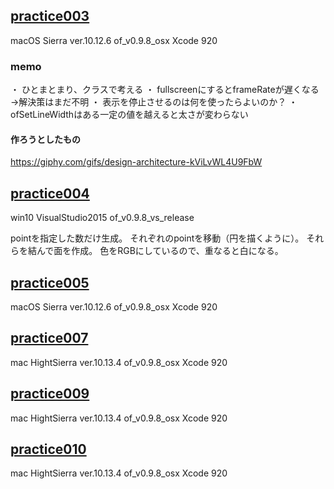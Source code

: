 

## [practice003](https://www.youtube.com/watch?v=D4KEDgnUDO0)

macOS Sierra ver.10.12.6
of_v0.9.8_osx
Xcode 920

### memo

・ ひとまとまり、クラスで考える
・ fullscreenにするとframeRateが遅くなる ->解決策はまだ不明
・ 表示を停止させるのは何を使ったらよいのか？
・ ofSetLineWidthはある一定の値を越えると太さが変わらない

#### 作ろうとしたもの
https://giphy.com/gifs/design-architecture-kViLvWL4U9FbW

## [practice004](https://www.youtube.com/watch?v=1jn1afcPgSM&list=PLGGCQlDEkVrGsWBxsLJAg-oVClGfYlHhz&index=4)

win10
VisualStudio2015
of_v0.9.8_vs_release

pointを指定した数だけ生成。
それぞれのpointを移動（円を描くように）。
それらを結んで面を作成。
色をRGBにしているので、重なると白になる。

## [practice005](https://www.youtube.com/watch?v=Ddu3apOVv_E&t=0s&list=PLGGCQlDEkVrGsWBxsLJAg-oVClGfYlHhz&index=5)

macOS Sierra ver.10.12.6
of_v0.9.8_osx
Xcode 920


## [practice007](https://www.youtube.com/watch?v=42hCoVMx79g&t=0s&list=PLGGCQlDEkVrGsWBxsLJAg-oVClGfYlHhz&index=7)

mac HightSierra ver.10.13.4
of_v0.9.8_osx
Xcode 920

## [practice009](https://youtu.be/0FyGmz3EGjQ)

mac HightSierra ver.10.13.4
of_v0.9.8_osx
Xcode 920

## [practice010](https://youtu.be/DXfqG6fvB_Q)

mac HightSierra ver.10.13.4
of_v0.9.8_osx
Xcode 920
